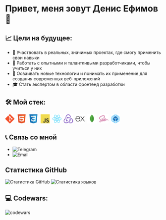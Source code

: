 # Привет, меня зовут Денис Ефимов 👋

## 📈 Цели на будущее:

- 💼 Участвовать в реальных, значимых проектах, где смогу применить свои навыки
- 🤝 Работать с опытными и талантливыми разработчиками, чтобы учиться у них
- 🚀 Осваивать новые технологии и понимать их применение для создания современных веб-приложений
- 🎓 Стать экспертом в области фронтенд разработки

## 🛠️ Мой стек:
<div>
  <img src="https://github.com/devicons/devicon/blob/master/icons/git/git-original.svg" title="git" alt="git" width="30" height="30"/>&nbsp
  <img src="https://github.com/devicons/devicon/blob/master/icons/html5/html5-original.svg" title="html5" alt="html5" width="30" height="30"/>&nbsp
  <img src="https://github.com/devicons/devicon/blob/master/icons/css3/css3-original.svg" title="css" alt="css" width="30" height="30"/>&nbsp
  <img src="https://github.com/devicons/devicon/blob/master/icons/javascript/javascript-original.svg" title="javascript" alt="javascript" width="30" height="30"/>&nbsp
  <img src="https://github.com/devicons/devicon/blob/master/icons/react/react-original.svg" title="reactjs" alt="reactjs" width="30" height="30"/>&nbsp
  <img src="https://github.com/devicons/devicon/blob/master/icons/redux/redux-original.svg" title="redux" alt="redux" width="30" height="30"/>&nbsp;
  <img src="https://github.com/devicons/devicon/blob/master/icons/express/express-original.svg" title="express" alt="express" width="30" height="30"/>&nbsp
  <img src="https://github.com/devicons/devicon/blob/master/icons/mongodb/mongodb-original.svg" title="mongodb" alt="mongodb" width="30" height="30"/>&nbsp
  <img src="https://github.com/devicons/devicon/blob/master/icons/sass/sass-original.svg" title="sass/scss" alt="sass/scss" width="30" height="30"/>&nbsp;
  <img src="https://github.com/devicons/devicon/blob/master/icons/webpack/webpack-original.svg" title="webpack" alt="webpack" width="30" height="30"/>&nbsp;
</div>

## 📞 Связь со мной
- ![Telegram](https://img.shields.io/badge/Telegram-%40densa322-blue)
- ![Email](https://img.shields.io/badge/Email-defimov99%40yandex.ru-red)

## Статистика GitHub
![Статистика GitHub](https://github-readme-stats.vercel.app/api?username=defimov9&show_icons=true&hide_title=true&count_private=true&hide=prs&theme=radical)
![Статистика языков](https://github-readme-stats.vercel.app/api/top-langs/?username=defimov9&layout=compact&theme=radical)
## 💻 Codewars:

![codewars](https://www.codewars.com/users/densa322/badges/large)
